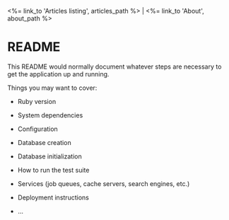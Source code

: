 <!DOCTYPE html>
<html>
<head>
  <title>Anna hero we need</title>
</head>
<body>



<%= link_to 'Articles listing', articles_path %> | <%= link_to 'About', about_path %>

# README

This README would normally document whatever steps are necessary to get the
application up and running.

Things you may want to cover:

* Ruby version

* System dependencies

* Configuration

* Database creation

* Database initialization

* How to run the test suite

* Services (job queues, cache servers, search engines, etc.)

* Deployment instructions

* ...
